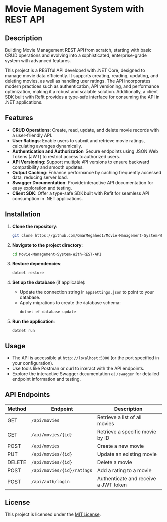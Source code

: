 # Movie Management System with REST API

## Description

Building Movie Management REST API from scratch, starting with basic CRUD operations and evolving into a sophisticated, enterprise-grade system with advanced features.

This project is a RESTful API developed with .NET Core, designed to manage movie data efficiently. It supports creating, reading, updating, and deleting movies, as well as handling user ratings. The API incorporates modern practices such as authentication, API versioning, and performance optimization, making it a robust and scalable solution. Additionally, a client SDK built with Refit provides a type-safe interface for consuming the API in .NET applications.

## Features

- **CRUD Operations**: Create, read, update, and delete movie records with a user-friendly API.
- **User Ratings**: Enable users to submit and retrieve movie ratings, calculating averages dynamically.
- **Authentication and Authorization**: Secure endpoints using JSON Web Tokens (JWT) to restrict access to authorized users.
- **API Versioning**: Support multiple API versions to ensure backward compatibility and smooth updates.
- **Output Caching**: Enhance performance by caching frequently accessed data, reducing server load.
- **Swagger Documentation**: Provide interactive API documentation for easy exploration and testing.
- **Client SDK**: Offer a type-safe SDK built with Refit for seamless API consumption in .NET applications.

## Installation

1. **Clone the repository**:
   ```bash
   git clone https://github.com/OmarMegahed1/Movie-Management-System-With-REST-API.git
   ```

2. **Navigate to the project directory**:
   ```bash
   cd Movie-Management-System-With-REST-API
   ```

3. **Restore dependencies**:
   ```bash
   dotnet restore
   ```

4. **Set up the database** (if applicable):
   - Update the connection string in `appsettings.json` to point to your database.
   - Apply migrations to create the database schema:
     ```bash
     dotnet ef database update
     ```

5. **Run the application**:
   ```bash
   dotnet run
   ```

## Usage

- The API is accessible at `http://localhost:5000` (or the port specified in your configuration).
- Use tools like Postman or curl to interact with the API endpoints.
- Explore the interactive Swagger documentation at `/swagger` for detailed endpoint information and testing.

## API Endpoints

| Method | Endpoint                     | Description                          |
|--------|------------------------------|--------------------------------------|
| GET    | `/api/movies`               | Retrieve a list of all movies        |
| GET    | `/api/movies/{id}`          | Retrieve a specific movie by ID      |
| POST   | `/api/movies`               | Create a new movie                   |
| PUT    | `/api/movies/{id}`          | Update an existing movie             |
| DELETE | `/api/movies/{id}`          | Delete a movie                       |
| POST   | `/api/movies/{id}/ratings`  | Add a rating to a movie              |
| POST   | `/api/auth/login`           | Authenticate and receive a JWT token |

## License

This project is licensed under the [MIT License](LICENSE).
